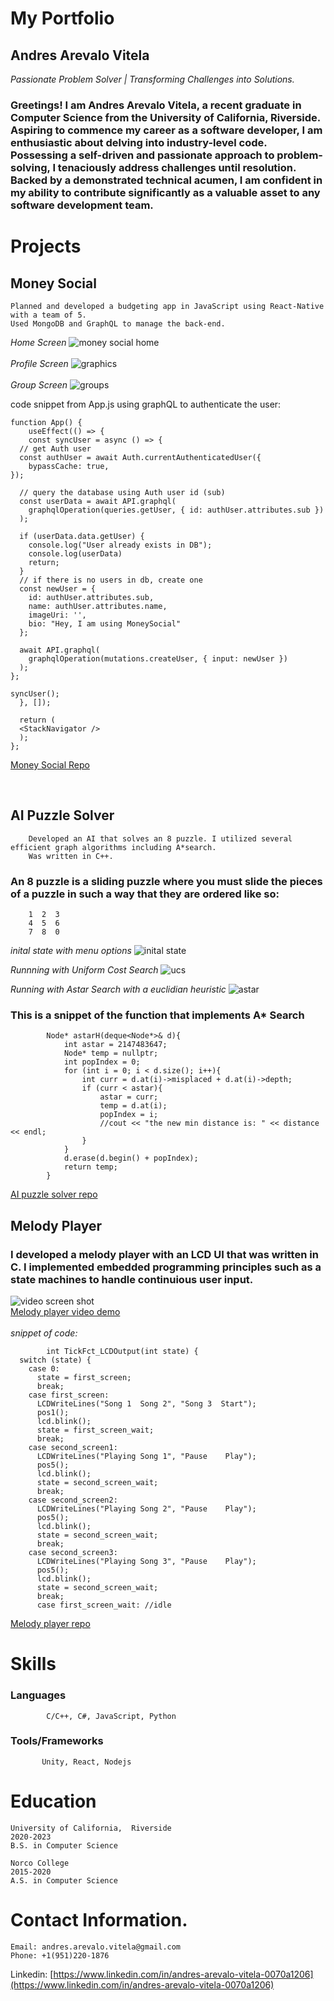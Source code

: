 # My Portfolio
## Andres Arevalo Vitela
*Passionate Problem Solver | Transforming Challenges into Solutions.*
### Greetings! I am Andres Arevalo Vitela, a recent graduate in Computer Science from the University of California, Riverside. Aspiring to commence my career as a software developer, I am enthusiastic about delving into industry-level code. Possessing a self-driven and passionate approach to problem-solving, I tenaciously address challenges until resolution. Backed by a demonstrated technical acumen, I am confident in my ability to contribute significantly as a valuable asset to any software development team.
# Projects
## Money Social
    Planned and developed a budgeting app in JavaScript using React-Native with a team of 5.
    Used MongoDB and GraphQL to manage the back-end.
*Home Screen*
![money social home](https://github.com/aa2510759/My-Portfolio/assets/28612170/1813ec83-40ee-423e-bd1e-00c6e5b65da9)
<br/>
<br/>
*Profile Screen*
![graphics](https://github.com/aa2510759/My-Portfolio/assets/28612170/ad65e272-f17d-4def-a1cd-a60a697e4724)
<br/>
<br/>
*Group Screen*
![groups](https://github.com/aa2510759/My-Portfolio/assets/28612170/4bd60415-6191-4ea4-b75d-089d2575c27c)
<br/>

code snippet from App.js using graphQL to authenticate the user: 
    
    function App() {
        useEffect(() => {
        const syncUser = async () => {
      // get Auth user
      const authUser = await Auth.currentAuthenticatedUser({
        bypassCache: true,
    });

      // query the database using Auth user id (sub)
      const userData = await API.graphql(
        graphqlOperation(queries.getUser, { id: authUser.attributes.sub })
      );

      if (userData.data.getUser) {
        console.log("User already exists in DB");
        console.log(userData)
        return;
      }
      // if there is no users in db, create one
      const newUser = {
        id: authUser.attributes.sub,
        name: authUser.attributes.name,
        imageUri: '',
        bio: "Hey, I am using MoneySocial"
      };

      await API.graphql(
        graphqlOperation(mutations.createUser, { input: newUser })
      );
    };

    syncUser();
      }, []);

      return (
      <StackNavigator />
      );
    };

[Money Social Repo](https://github.com/lojason71/cs180-project/tree/main/moneysocial)

<br/>

## AI Puzzle Solver
        Developed an AI that solves an 8 puzzle. I utilized several efficient graph algorithms including A*search.
        Was written in C++. 
        
### An 8 puzzle is a sliding puzzle where you must slide the pieces of a puzzle in such a way that they are ordered like so:
        1  2  3
        4  5  6 
        7  8  0

*inital state with menu options*
![inital state](https://github.com/aa2510759/My-Portfolio/assets/28612170/d7ca0d44-6f30-4d11-8424-7e4fcb4820da)

*Runnning with Uniform Cost Search*
![ucs ](https://github.com/aa2510759/My-Portfolio/assets/28612170/9ab76cca-33bf-4ca9-ad3f-58ce83787925)


*Running with Astar Search with a euclidian heuristic*
![astar ](https://github.com/aa2510759/My-Portfolio/assets/28612170/a0cfee3f-aa01-49c1-b374-410d3368b3a2)



### This is a snippet of the function that implements A* Search

            Node* astarH(deque<Node*>& d){
            	int astar = 2147483647;
            	Node* temp = nullptr;
            	int popIndex = 0;
            	for (int i = 0; i < d.size(); i++){
            		int curr = d.at(i)->misplaced + d.at(i)->depth;
            		if (curr < astar){
            			astar = curr;
            			temp = d.at(i);
            			popIndex = i;
            			//cout << "the new min distance is: " << distance << endl;
            		}
            	}
            	d.erase(d.begin() + popIndex);
            	return temp;
            }
[AI puzzle solver repo](https://github.com/aa2510759/cs170/blob/main/main.cpp)

## Melody Player

### I developed a melody player with an LCD UI that was written in C. I implemented embedded programming principles such as a state machines to handle continuious user input.
![video screen shot](https://github.com/aa2510759/My-Portfolio/assets/28612170/5a1811f0-de63-41ec-a70e-eabdbe067025)
<br/>
[Melody player video demo](https://www.youtube.com/watch?v=A4fi2tVMfPc)
<br/>
<br/>
*snippet of code:*

            int TickFct_LCDOutput(int state) {
      switch (state) {
        case 0:
          state = first_screen;
          break;
        case first_screen:
          LCDWriteLines("Song 1  Song 2", "Song 3  Start");
          pos1();
          lcd.blink();
          state = first_screen_wait;
          break;
        case second_screen1:
          LCDWriteLines("Playing Song 1", "Pause    Play");
          pos5();
          lcd.blink();
          state = second_screen_wait;
          break;
        case second_screen2:
          LCDWriteLines("Playing Song 2", "Pause    Play");
          pos5();
          lcd.blink();
          state = second_screen_wait;
          break;
        case second_screen3:
          LCDWriteLines("Playing Song 3", "Pause    Play");
          pos5();
          lcd.blink();
          state = second_screen_wait;
          break;
          case first_screen_wait: //idle
[Melody player repo](https://github.com/aa2510759/embedded_systems)
<brk/>
# Skills

### Languages
            C/C++, C#, JavaScript, Python
### Tools/Frameworks
           Unity, React, Nodejs
           

# Education
    University of California,  Riverside 
    2020-2023 
    B.S. in Computer Science
<brk/>

    Norco College                                
    2015-2020    
    A.S. in Computer Science

# Contact Information.
    Email: andres.arevalo.vitela@gmail.com
    Phone: +1(951)220-1876
Linkedin: [https://www.linkedin.com/in/andres-arevalo-vitela-0070a1206](https://www.linkedin.com/in/andres-arevalo-vitela-0070a1206)


